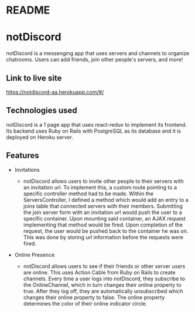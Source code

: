 # README

# notDiscord

notDiscord is a messenging app that uses servers and channels to organize
chatrooms. Users can add friends, join other people's servers, and more!

## Link to live site

https://notdiscord-aa.herokuapp.com/#/

## Technologies used

notDiscord is a 1 page app that uses react-redux to implement its frontend. Its
backend uses Ruby on Rails with PostgreSQL as its database and it is deployed 
on Heroku server.

## Features

* Invitations
  * notDiscord allows users to invite other people to their servers with an 
  invitation url. To implement this, a custom route pointing to a specific 
  controller method had to be made. Within the ServersController, I defined
  a method which would add an entry to a joins table that connected servers with
  their members. Submitting the join server form with an invitation url would 
  push the user to a specific container. Upon mounting said container, an
  AJAX request implementing that method would be fired. Upon completion of the
  request, the user would be pushed back to the container he was on. This was 
  done by storing url information before the requests were fired.

* Online Presence
  * notDiscord allows users to see if their friends or other server users are
  online. This uses Action Cable from Ruby on Rails to create channels. Every 
  time a user logs into notDiscord, they subscribe to the OnlineChannel, which
  in turn changes their online property to true. After they log off, they are
  automatically unsubscribed which changes their online  property to false. The
  online property determines the color of their online indicator circle.



